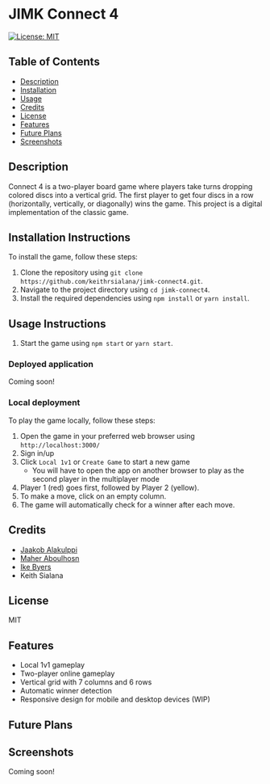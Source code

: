# JIMK Connect 4
[![License: MIT](https://img.shields.io/badge/License-MIT-yellow.svg)](https://opensource.org/licenses/MIT)
## Table of Contents
- [Description](#Description)
- [Installation](#Installation-Instructions)
- [Usage](#Usage-Instructions)
- [Credits](#Credits)
- [License](#License)
- [Features](#Features)
- [Future Plans](#Future-Plans)
- [Screenshots](#Screenshots)
## Description
Connect 4 is a two-player board game where players take turns dropping colored discs into a vertical grid. The first player to get four discs in a row (horizontally, vertically, or diagonally) wins the game. This project is a digital implementation of the classic game.
## Installation Instructions
To install the game, follow these steps:

1. Clone the repository using `git clone https://github.com/keithrsialana/jimk-connect4.git`.
2. Navigate to the project directory using `cd jimk-connect4`.
3. Install the required dependencies using `npm install` or `yarn install`.
## Usage Instructions
1. Start the game using `npm start` or `yarn start`.
### Deployed application
Coming soon!
### Local deployment
To play the game locally, follow these steps:

1. Open the game in your preferred web browser using `http://localhost:3000/`
2. Sign in/up
3. Click `Local 1v1` or `Create Game` to start a new game
    - You will have to open the app on another browser to play as the second player in the multiplayer mode
4. Player 1 (red) goes first, followed by Player 2 (yellow).
5. To make a move, click on an empty column.
6. The game will automatically check for a winner after each move.
## Credits
- [Jaakob Alakulppi](https://github.com/jkupi)
- [Maher Aboulhosn](https://github.com/maherhosn)
- [Ike Byers](https://github.com/ikebyers)
- Keith Sialana
## License
MIT
## Features
- Local 1v1 gameplay
- Two-player online gameplay
- Vertical grid with 7 columns and 6 rows
- Automatic winner detection
- Responsive design for mobile and desktop devices (WIP)
## Future Plans

## Screenshots
Coming soon!